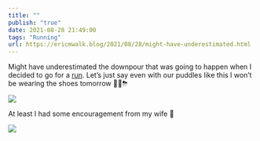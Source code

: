 ```yaml
---
title: ""
publish: "true"
date: 2021-08-28 21:49:00
tags: "Running"
url: https://ericmwalk.blog/2021/08/28/might-have-underestimated.html
---
```


Might have underestimated the downpour that was going to happen when I decided to go for a [run](https://www.strava.com/activities/5868816703). Let’s just say even with our puddles like this I won’t be wearing the shoes tomorrow 🤦‍♂️⛈

![](https://ericmwalk.blog/uploads/2021/74fa8a93cf.jpg)

At least I had some encouragement from my wife 🤣

![](https://ericmwalk.blog/uploads/2021/2a5a37099d.jpg)